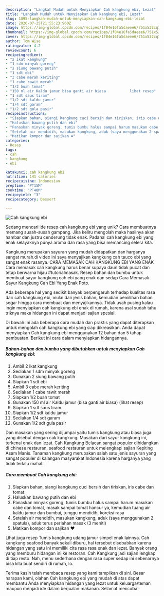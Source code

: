 ```yaml
---
description: "Langkah Mudah untuk Menyiapkan Cah kangkung ebi, Lezat"
title: "Langkah Mudah untuk Menyiapkan Cah kangkung ebi, Lezat"
slug: 1095-langkah-mudah-untuk-menyiapkan-cah-kangkung-ebi-lezat
date: 2020-07-25T21:55:23.960Z
image: https://img-global.cpcdn.com/recipes/1f04e16fa5daeee6/751x532cq70/cah-kangkung-ebi-foto-resep-utama.jpg
thumbnail: https://img-global.cpcdn.com/recipes/1f04e16fa5daeee6/751x532cq70/cah-kangkung-ebi-foto-resep-utama.jpg
cover: https://img-global.cpcdn.com/recipes/1f04e16fa5daeee6/751x532cq70/cah-kangkung-ebi-foto-resep-utama.jpg
author: Tom Wise
ratingvalue: 4.2
reviewcount: 6
recipeingredient:
- "2 ikat kangkung"
- "1 sdm minyak goreng"
- "2 siung bawang putih"
- "1 sdt ebi"
- "3 cabe merah keriting"
- "1 cabe rawit merah"
- "1/2 buah tomat"
- "150 ml air Kaldu jamur bisa ganti air biasa           lihat resep"
- "1 sdt saus tiram"
- "1/2 sdt kaldu jamur"
- "1/4 sdt garam"
- "1/2 sdt gula pasir"
recipeinstructions:
- "Siapkan bahan, siangi kangkung cuci bersih dan tiriskan, iris cabe dan tomat"
- "Haluskan bawang putih dan ebi"
- "Panaskan minyak goreng, tumis bumbu halus sampai harum masukan cabe dan tomat, masak sampai tomat hancur ya, kemudian tuang air kaldu jamur dan bumbui, tunggu mendidih, koreksi rasa"
- "Setelah air mendidih, masukan kangkung, aduk (saya menggunakan 2 spatula), aduk terus perlahan masak (3 meniti)"
- "Matikan kompor dan sajikan ❤️"
categories:
- Resep
tags:
- cah
- kangkung
- ebi

katakunci: cah kangkung ebi 
nutrition: 141 calories
recipecuisine: Indonesian
preptime: "PT15M"
cooktime: "PT48M"
recipeyield: "3"
recipecategory: Dessert

---
```



![Cah kangkung ebi](https://img-global.cpcdn.com/recipes/1f04e16fa5daeee6/751x532cq70/cah-kangkung-ebi-foto-resep-utama.jpg)

Sedang mencari ide resep cah kangkung ebi yang unik? Cara membuatnya memang susah-susah gampang. Jika keliru mengolah maka hasilnya akan hambar dan justru cenderung tidak enak. Padahal cah kangkung ebi yang enak selayaknya punya aroma dan rasa yang bisa memancing selera kita.

Kangkung merupakan sayuran yang mudah didapatkan dan harganya sangat murah.di video ini saya menyajikan kangkung cah tauco ebi yang sangat enak rasanya. CARA MEMASAK CAH KANGKUNG EBI YANG ENAK Cara memasak cah kangkung harus benar supaya daun tidak pucat dan tetap berwarna hijau #tutorialmasak. Resep bahan dan bumbu untuk membuat sayur kangkung cah ebi yang enak dan sedap Cara Memasak Sayur Kangkung Cah Ebi Yang Enak Poto.

Ada beberapa hal yang sedikit banyak berpengaruh terhadap kualitas rasa dari cah kangkung ebi, mulai dari jenis bahan, kemudian pemilihan bahan segar hingga cara membuat dan menyajikannya. Tidak usah pusing kalau ingin menyiapkan cah kangkung ebi enak di rumah, karena asal sudah tahu triknya maka hidangan ini dapat menjadi sajian spesial.


Di bawah ini ada beberapa cara mudah dan praktis yang dapat diterapkan untuk mengolah cah kangkung ebi yang siap dikreasikan. Anda dapat menyiapkan Cah kangkung ebi menggunakan 12 bahan dan 5 tahap pembuatan. Berikut ini cara dalam menyiapkan hidangannya.

<!--inarticleads1-->

##### Bahan-bahan dan bumbu yang dibutuhkan untuk menyiapkan Cah kangkung ebi:

1. Ambil 2 ikat kangkung
1. Sediakan 1 sdm minyak goreng
1. Gunakan 2 siung bawang putih
1. Siapkan 1 sdt ebi
1. Ambil 3 cabe merah keriting
1. Sediakan 1 cabe rawit merah
1. Siapkan 1/2 buah tomat
1. Gunakan 150 ml air Kaldu jamur (bisa ganti air biasa)           (lihat resep)
1. Siapkan 1 sdt saus tiram
1. Siapkan 1/2 sdt kaldu jamur
1. Sediakan 1/4 sdt garam
1. Gunakan 1/2 sdt gula pasir


Dan masakan yang sering dijumpai yaitu tumis kangkung atau biasa juga yang disebut dengan cak kangkung. Masakan dari sayur kangkung ini, terkenal enak dan lezat. Cah Kangkung Belacan sangat populer dihidangkan di chinese restauran, seafood restauran untuk melengkapi sajian Kepiting Asam Manis. Tanaman kangkung merupakan salah satu jenis sayuran yang sangat populer di kalangan masyarakat Indonesia karena harganya yang tidak terlalu mahal. 

<!--inarticleads2-->

##### Cara membuat Cah kangkung ebi:

1. Siapkan bahan, siangi kangkung cuci bersih dan tiriskan, iris cabe dan tomat
1. Haluskan bawang putih dan ebi
1. Panaskan minyak goreng, tumis bumbu halus sampai harum masukan cabe dan tomat, masak sampai tomat hancur ya, kemudian tuang air kaldu jamur dan bumbui, tunggu mendidih, koreksi rasa
1. Setelah air mendidih, masukan kangkung, aduk (saya menggunakan 2 spatula), aduk terus perlahan masak (3 meniti)
1. Matikan kompor dan sajikan ❤️


Lihat juga resep Tumis kangkung udang jamur simpel enak lainnya. Cah kangkung seafood banyak sekali diburu, hal tersebut disebabkan karena hidangan yang satu ini memiliki cita rasa rasa enak dan lezat. Banyak orang yang memburu hidangan ini ke restoran. Cah Kangkung jadi sajian lengkap di tiap resto. Nah, menu sederhana dengan rasa super sedap ini sebenarnya bisa kita buat sendiri di rumah, lo. 

Terima kasih telah membaca resep yang kami tampilkan di sini. Besar harapan kami, olahan Cah kangkung ebi yang mudah di atas dapat membantu Anda menyiapkan hidangan yang lezat untuk keluarga/teman maupun menjadi ide dalam berjualan makanan. Selamat mencoba!
